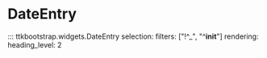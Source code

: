 # DateEntry

::: ttkbootstrap.widgets.DateEntry
    selection:
        filters: ["!^_", "^__init__"]
    rendering:
        heading_level: 2


